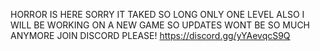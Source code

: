 HORROR IS HERE SORRY IT TAKED SO LONG ONLY ONE LEVEL ALSO I WILL BE WORKING ON A NEW GAME SO UPDATES WONT BE SO MUCH ANYMORE JOIN DISCORD PLEASE! https://discord.gg/yYAevqcS9Q          
